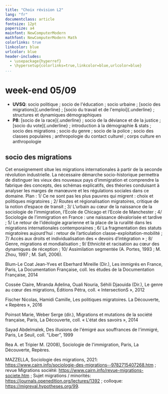 ```yaml
---
title: "Choix révision L2"
lang: "fr"
documentclass: article
fontsize: 12pt
papersize: a4
mainfont: NewComputerModern
mathfont: NewComputerModern Math
colorlinks: true
linkcolor: blue
urlcolor: blue
header-includes:
  - \usepackage{hyperref}
  - \hypersetup{colorlinks=true,linkcolor=blue,urlcolor=blue}
...
```


# week-end 05/09

* **UVSQ**: socio politique ; socio de l'éducation ; socio urbaine ; [socio des migrations]{.underline} ; [socio du travail et de l'emploi]{.underline} ; structures et dynamiques démographiques
* **P8**: [socio de la race]{.underline} ; socio de la déviance et de la justice ; [socio du vote]{.underline} ; introduction à la démographie & stats ; socio des migrations ; socio du genre ; socio de la police ; socio des classes populaires ; anthropologie du contact culturel ; corps culture en anthropologie

## socio des migrations
Cet enseignement situe les migrations internationales à partir de la seconde révolution industrielle. La nécessaire démarche socio-historique permettra de distinguer les vieux des nouveaux pays d’immigration et comprendre la fabrique des concepts, des schémas explicatifs, des théories conduisant à analyser les marges de manœuvre et les régulations sociales dans ce domaine. Plan : 1/ Ce ne sont pas les plus pauvres qui migrent : choix et politiques migratoires  ; 2/ Routes et régionalisation migratoires, critique de la notion d’espace de transit ; 3/ L’urbain au cœur de la naissance de la sociologie de l’immigration, l’Ecole de Chicago et l’Ecole de Manchester ; 4/ Sociologie de l’immigration en France : une naissance dévalorisée et tardive ; 5/ Le retour de l’idéologie agrarienne et la place de la ruralité dans les migrations internationales contemporaines ; 6/ La fragmentation des statuts migratoires aujourd’hui : retour de l’articulation classe-exploitation-mobilité ; 7/ Accès aux droits et individualisation des « devoirs d’intégration » ; 8/ Genre, migrations et mondialisation ; 9/ Ethnicité et racisation au cœur des dynamiques de réception ; 10/ Assimilation segmentée (A. Portes, 1993 ; M. Zhou, 1997 ; M. Safi, 2006).

Blum-Le Coat Jean-Yves et Eberhard Mireille (Dir.), Les immigrés en France, Paris, La Documentation Française, coll. les études de la Documentation Française, 2014

Cossée Claire, Miranda Adelina, Ouali Nouria, Séhili Djaouida (Dir.), Le genre au cœur des migrations, Éditions Pétra, coll. « IntersectionS », 2012

Fischer Nicolas, Hamidi Camille, Les politiques migratoires. La Découverte, « Repères », 2016

Poinsot Marie, Weber Serge (dir.), Migrations et mutations de la société française, Paris, La Découverte, coll. « L'état des savoirs », 2014

Sayad Abdelmalek, Des illusions de l'émigré aux souffrances de l'immigré, Paris, Le Seuil, coll. "Liber", 1999

Rea A. et Tripier M. (2008), Sociologie de l'immigration, Paris, La Découverte, Repères.

MAZZELLA, Sociologie des migrations, 2021: https://www.cairn.info/sociologie-des-migrations--9782715407268.htm ; revue Migrations société: https://www.cairn.info/revue-migrations-societe.htm ; Sujet migrations / minorités: https://journals.openedition.org/lectures/1392 ; colloque: https://migreval.hypotheses.org/99.